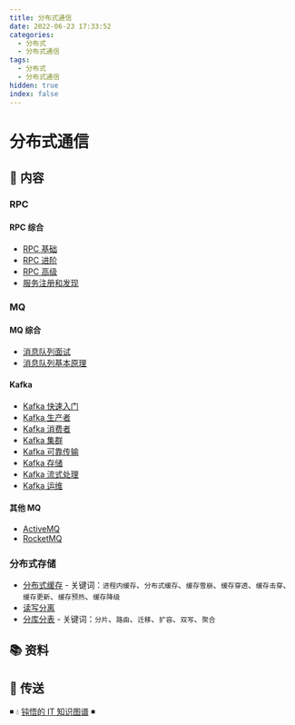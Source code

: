 ```yaml
---
title: 分布式通信
date: 2022-06-23 17:33:52
categories:
  - 分布式
  - 分布式通信
tags:
  - 分布式
  - 分布式通信
hidden: true
index: false
---
```


# 分布式通信

## 📖 内容

### RPC

#### RPC 综合

- [RPC 基础](01.RPC/00.RPC综合/01.RPC基础.md)
- [RPC 进阶](01.RPC/00.RPC综合/02.RPC进阶.md)
- [RPC 高级](01.RPC/00.RPC综合/03.RPC高级.md)
- [服务注册和发现](01.RPC/00.RPC综合/11.服务注册和发现.md)

### MQ

#### MQ 综合

- [消息队列面试](02.MQ/00.MQ综合/01.消息队列面试.md)
- [消息队列基本原理](02.MQ/00.MQ综合/02.消息队列基本原理.md)

#### Kafka

- [Kafka 快速入门](02.MQ/01.Kafka/01.Kafka快速入门.md)
- [Kafka 生产者](02.MQ/01.Kafka/02.Kafka生产者.md)
- [Kafka 消费者](02.MQ/01.Kafka/03.Kafka消费者.md)
- [Kafka 集群](02.MQ/01.Kafka/04.Kafka集群.md)
- [Kafka 可靠传输](02.MQ/01.Kafka/05.Kafka可靠传输.md)
- [Kafka 存储](02.MQ/01.Kafka/06.Kafka存储.md)
- [Kafka 流式处理](02.MQ/01.Kafka/07.Kafka流式处理.md)
- [Kafka 运维](02.MQ/01.Kafka/08.Kafka运维.md)

#### 其他 MQ

- [ActiveMQ](02.MQ/99.其他MQ/01.ActiveMQ.md)
- [RocketMQ](02.MQ/02.RocketMQ/README.md)

### 分布式存储

- [分布式缓存](../22.分布式存储/01.分布式缓存.md) - 关键词：`进程内缓存`、`分布式缓存`、`缓存雪崩`、`缓存穿透`、`缓存击穿`、`缓存更新`、`缓存预热`、`缓存降级`
- [读写分离](../22.分布式存储/02.读写分离.md)
- [分库分表](../22.分布式存储/03.分库分表.md) - 关键词：`分片`、`路由`、`迁移`、`扩容`、`双写`、`聚合`

## 📚 资料

## 🚪 传送

◾ 💧 [钝悟的 IT 知识图谱](https://dunwu.github.io/waterdrop/) ◾